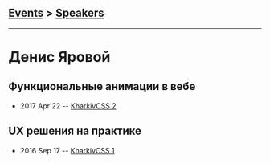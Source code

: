 ## [Events](../README.md) > [Speakers](../speakers.md)
---

# Денис Яровой

## Функциональные анимации в вебе
- 2017 Apr 22 -- [KharkivCSS 2](https://www.youtube.com/watch?v=mw_UVQAEW7w)    
## UX решения на практике
- 2016 Sep 17 -- [KharkivCSS 1](https://www.youtube.com/watch?v=ZvEcX0ka1Tg)    
